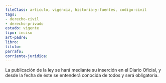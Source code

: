 ```yaml
---
fileClass: articulo, vigencia, historia-y-fuentes, codigo-civil
tags:
- derecho-civil
- derecho-privado
estado: vigente
tipo: inciso
art-padre: 
libro:
titulo:
parrafo:
corriente-juridica:
---
```

La publicación de la ley se hará mediante su inserción en el Diario Oficial, y desde la fecha de éste se entenderá conocida de todos y será obligatoria.
